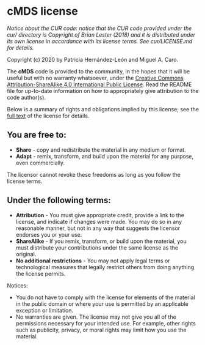 # cMDS license

*Notice about the CUR code: notice that the CUR code provided under
the cur/ directory is Copyright of Brian Lester (2018) and it is
distributed under its own license in accordance with its license terms.
See cur/LICENSE.md for details.*

Copyright (c) 2020 by Patricia Hernández-León and Miguel A. Caro.

The **cMDS** code is provided to the community, in the hopes that it will be useful but
with no warranty whatsoever, under the [Creative Commons Attribution-ShareAlike 
4.0 International Public License](https://creativecommons.org/licenses/by-sa/4.0/legalcode).
Read the README file for up-to-date information on how to appropriately give attribution to
the code author(s).

Below is a summary of rights and obligations implied by this license; see the [full
text](https://creativecommons.org/licenses/by-sa/4.0/legalcode) of the license for details.

## You are free to:
* **Share** - copy and redistribute the material in any medium or format.
* **Adapt** - remix, transform, and build upon the material
for any purpose, even commercially.

The licensor cannot revoke these freedoms as long as you follow the license terms.

## Under the following terms:
* **Attribution** - You must give appropriate credit, provide a link to the license, and
indicate if changes were made. You may do so in any reasonable manner, but not in any way 
that suggests the licensor endorses you or your use. 
* **ShareAlike** - If you remix, transform, or build upon the material, you must distribute
your contributions under the same license as the original. 
* **No additional restrictions** - You may not apply legal terms or technological measures that
legally restrict others from doing anything the license permits. 

Notices:

* You do not have to comply with the license for elements of the material in the public domain
or where your use is permitted by an applicable exception or limitation. 
* No warranties are given. The license may not give you all of the permissions necessary for
your intended use. For example, other rights such as publicity, privacy, or moral rights may
limit how you use the material. 
